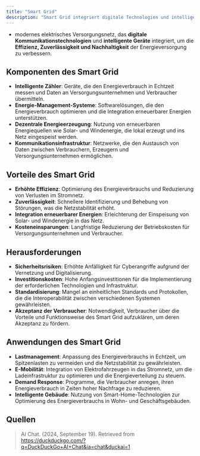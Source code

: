 ```yaml
---
title: "Smart Grid"
description: "Smart Grid integriert digitale Technologien und intelligente Geräte zur Verbesserung der Energieversorgung. Komponenten wie intelligente Zähler und dezentrale Erzeugung erhöhen Effizienz und Zuverlässigkeit. Herausforderungen umfassen Sicherheitsrisiken und hohe Investitionen."
---
```


- modernes elektrisches Versorgungsnetz, das **digitale Kommunikationstechnologien** und **intelligente Geräte** integriert, um die **Effizienz, Zuverlässigkeit und Nachhaltigkeit** der Energieversorgung zu verbessern.

## Komponenten des Smart Grid
- **Intelligente Zähler**: Geräte, die den Energieverbrauch in Echtzeit messen und Daten an Versorgungsunternehmen und Verbraucher übermitteln.
- **Energie-Management-Systeme**: Softwarelösungen, die den Energieverbrauch optimieren und die Integration erneuerbarer Energien unterstützen.
- **Dezentrale Energieerzeugung**: Nutzung von erneuerbaren Energiequellen wie Solar- und Windenergie, die lokal erzeugt und ins Netz eingespeist werden.
- **Kommunikationsinfrastruktur**: Netzwerke, die den Austausch von Daten zwischen Verbrauchern, Erzeugern und Versorgungsunternehmen ermöglichen.

## Vorteile des Smart Grid
- **Erhöhte Effizienz**: Optimierung des Energieverbrauchs und Reduzierung von Verlusten im Stromnetz.
- **Zuverlässigkeit**: Schnellere Identifizierung und Behebung von Störungen, was die Netzstabilität erhöht.
- **Integration erneuerbarer Energien**: Erleichterung der Einspeisung von Solar- und Windenergie in das Netz.
- **Kosteneinsparungen**: Langfristige Reduzierung der Betriebskosten für Versorgungsunternehmen und Verbraucher.

## Herausforderungen
- **Sicherheitsrisiken**: Erhöhte Anfälligkeit für Cyberangriffe aufgrund der Vernetzung und Digitalisierung.
- **Investitionskosten**: Hohe Anfangsinvestitionen für die Implementierung der erforderlichen Technologien und Infrastruktur.
- **Standardisierung**: Mangel an einheitlichen Standards und Protokollen, die die Interoperabilität zwischen verschiedenen Systemen gewährleisten.
- **Akzeptanz der Verbraucher**: Notwendigkeit, Verbraucher über die Vorteile und Funktionsweise des Smart Grid aufzuklären, um deren Akzeptanz zu fördern.

## Anwendungen des Smart Grid
- **Lastmanagement**: Anpassung des Energieverbrauchs in Echtzeit, um Spitzenlasten zu vermeiden und die Netzstabilität zu gewährleisten.
- **E-Mobilität**: Integration von Elektrofahrzeugen in das Stromnetz, um die Ladeinfrastruktur zu optimieren und die Energieverteilung zu steuern.
- **Demand Response**: Programme, die Verbraucher anregen, ihren Energieverbrauch in Zeiten hoher Nachfrage zu reduzieren.
- **Intelligente Gebäude**: Nutzung von Smart-Home-Technologien zur Optimierung des Energieverbrauchs in Wohn- und Geschäftsgebäuden.

## Quellen
> AI Chat. (2024, September 19). Retrieved from https://duckduckgo.com/?q=DuckDuckGo+AI+Chat&ia=chat&duckai=1